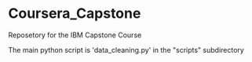 # Coursera_Capstone
Reposetory for the IBM Capstone Course

The main python script is 'data_cleaning.py' in the "scripts" subdirectory
